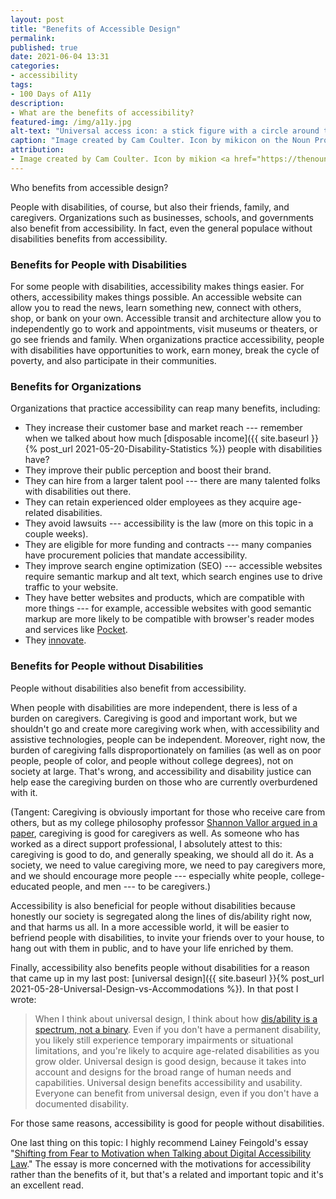 ```yaml
---
layout: post
title: "Benefits of Accessible Design"
permalink:
published: true
date: 2021-06-04 13:31
categories:
- accessibility
tags:
- 100 Days of A11y
description:
- What are the benefits of accessibility?
featured-img: /img/a11y.jpg
alt-text: "Universal access icon: a stick figure with a circle around them."
caption: "Image created by Cam Coulter. Icon by mikicon on the Noun Project."
attribution:
- Image created by Cam Coulter. Icon by mikion <a href="https://thenounproject.com/icon/975769/">on the Noun Project</a>.
---
```


Who benefits from accessible design?

People with disabilities, of course, but also their friends, family, and caregivers. Organizations such as businesses, schools, and governments also benefit from accessibility. In fact, even the general populace without disabilities benefits from accessibility.

### Benefits for People with Disabilities

For some people with disabilities, accessibility makes things easier. For others, accessibility makes things possible. An accessible website can allow you to read the news, learn something new, connect with others, shop, or bank on your own. Accessible transit and architecture allow you to independently go to work and appointments, visit museums or theaters, or go see friends and family. When organizations practice accessibility, people with disabilities have opportunities to work, earn money, break the cycle of poverty, and also participate in their communities.

### Benefits for Organizations

Organizations that practice accessibility can reap many benefits, including:

* They increase their customer base and market reach --- remember when we talked about how much [disposable income]({{ site.baseurl }}{% post_url 2021-05-20-Disability-Statistics %}) people with disabilities have?
* They improve their public perception and boost their brand.
* They can hire from a larger talent pool --- there are many talented folks with disabilities out there.
* They can retain experienced older employees as they acquire age-related disabilities.
* They avoid lawsuits --- accessibility is the law (more on this topic in a couple weeks).
* They are eligible for more funding and contracts --- many companies have procurement policies that mandate accessibility.
* They improve search engine optimization (SEO) --- accessible websites require semantic markup and alt text, which search engines use to drive traffic to your website.
* They have better websites and products, which are compatible with more things --- for example, accessible websites with good semantic markup are more likely to be compatible with browser's reader modes and services like [Pocket](https://getpocket.com).
* They [innovate](https://habengirma.com/2017/09/13/people-with-disabilities-drive-innovation/).

### Benefits for People without Disabilities

People without disabilities also benefit from accessibility.

When people with disabilities are more independent, there is less of a burden on caregivers. Caregiving is good and important work, but we shouldn't go and create more caregiving work when, with accessibility and assistive technologies, people can be independent. Moreover, right now, the burden of caregiving falls disproportionately on families (as well as on poor people, people of color, and people without college degrees), not on society at large. That's wrong, and accessibility and disability justice can help ease the caregiving burden on those who are currently overburdened with it.

(Tangent: Caregiving is obviously important for those who receive care from others, but as my college philosophy professor [Shannon Vallor argued in a paper](https://scholarcommons.scu.edu/phi/11/), caregiving is good for caregivers as well. As someone who has worked as a direct support professional, I absolutely attest to this: caregiving is good to do, and generally speaking, we should all do it. As a society, we need to value caregiving more, we need to pay caregivers more, and we should encourage more people --- especially white people, college-educated people, and men --- to be caregivers.)

Accessibility is also beneficial for people without disabilities because honestly our society is segregated along the lines of dis/ability right now, and that harms us all. In a more accessible world, it will be easier to befriend people with disabilities, to invite your friends over to your house, to hang out with them in public, and to have your life enriched by them.

Finally, accessibility also benefits people without disabilities for a reason that came up in my last post: [universal design]({{ site.baseurl }}{% post_url 2021-05-28-Universal-Design-vs-Accommodations %}). In that post I wrote:

> When I think about universal design, I think about how [dis/ability is a spectrum, not a binary](https://www.24a11y.com/2018/disability-is-a-spectrum-not-a-binary/). Even if you don't have a permanent disability, you likely still experience temporary impairments or situational limitations, and you're likely to acquire age-related disabilities as you grow older. Universal design is good design, because it takes into account and designs for the broad range of human needs and capabilities. Universal design benefits accessibility and usability. Everyone can benefit from universal design, even if you don't have a documented disability.

For those same reasons, accessibility is good for people without disabilities.

One last thing on this topic: I highly recommend Lainey Feingold's essay "[Shifting from Fear to Motivation when Talking about Digital Accessibility Law](https://www.24a11y.com/2017/shifting-fear-motivation-talking-digital-accessibility-law/)." The essay is more concerned with the motivations for accessibility rather than the benefits of it, but that's a related and important topic and it's an excellent read.
